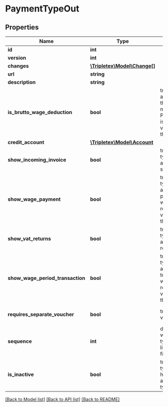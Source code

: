 # PaymentTypeOut

## Properties
Name | Type | Description | Notes
------------ | ------------- | ------------- | -------------
**id** | **int** |  | [optional] 
**version** | **int** |  | [optional] 
**changes** | [**\Tripletex\Model\Change[]**](Change.md) |  | [optional] 
**url** | **string** |  | [optional] 
**description** | **string** |  | 
**is_brutto_wage_deduction** | **bool** | true if it should be a deduction from the wage. The module PROVISIONSALARY is required to both view and change this setting | [optional] [default to false]
**credit_account** | [**\Tripletex\Model\Account**](Account.md) |  | 
**show_incoming_invoice** | **bool** | true if the payment type should be available in supplier invoices | [optional] [default to false]
**show_wage_payment** | **bool** | true if the payment type should be available in wage payments. The wage module is required to both view and change this setting | [optional] [default to false]
**show_vat_returns** | **bool** | true if the payment type should be available in vat returns | [optional] [default to false]
**show_wage_period_transaction** | **bool** | true if the payment type should be available in period transactionsThe wage module is required to both view and change this setting | [optional] [default to false]
**requires_separate_voucher** | **bool** | true if a separate voucher is required | [optional] [default to false]
**sequence** | **int** | determines in which order the types should be listed. No 1 is listed first | [optional] 
**is_inactive** | **bool** | true if the payment type should be hidden from available payment types | [optional] [default to false]

[[Back to Model list]](../README.md#documentation-for-models) [[Back to API list]](../README.md#documentation-for-api-endpoints) [[Back to README]](../README.md)


